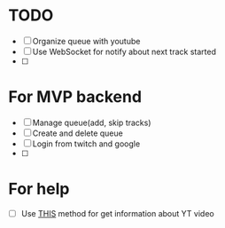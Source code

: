 # TODO
- [ ] Organize queue with youtube
- [ ] Use WebSocket for notify about next track started
- [ ] 

# For MVP backend
- [ ] Manage queue(add, skip tracks)
- [ ] Create and delete queue
- [ ] Login from twitch and google
- [ ] 

# For help
- [ ] Use [THIS](https://developers.google.com/youtube/v3/docs/videos/list#common-use-cases`:) method for get information about YT video
